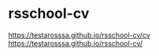 # rsschool-cv
https://testarosssa.github.io/rsschool-cv/cv  
https://testarosssa.github.io/rsschool-cv/
